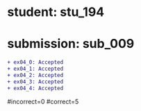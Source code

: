 # student: stu_194
# submission: sub_009

```diff
+ ex04_0: Accepted
+ ex04_1: Accepted
+ ex04_2: Accepted
+ ex04_3: Accepted
+ ex04_4: Accepted
```
#incorrect=0
#correct=5
